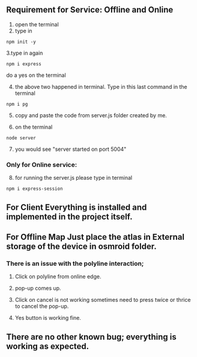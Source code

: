 ## Requirement for Service: Offline and Online  
1. open the terminal
2. type in 
```
npm init -y
```
3.type in again
```
npm i express
```
do a yes on the terminal

4. the above two happened in terminal. Type in this last command in the terminal
```
npm i pg
```
5. copy and paste the code from server.js folder created by me.

6. on the terminal
```
node server
```
7. you would see "server started on port 5004"

### Only for Online service:

8. for running the server.js please type in terminal
```
npm i express-session
```
## For Client Everything is installed and implemented in the project itself.

## For Offline Map Just place the atlas in External storage of the device in osmroid folder.

### There is an issue with the polyline interaction; 

1. Click on polyline from online edge.

2. pop-up comes up.

3. Click on cancel is not working sometimes need to press twice or thrice to cancel the pop-up.

4. Yes button is working fine.

## There are no other known bug; everything is working as expected.